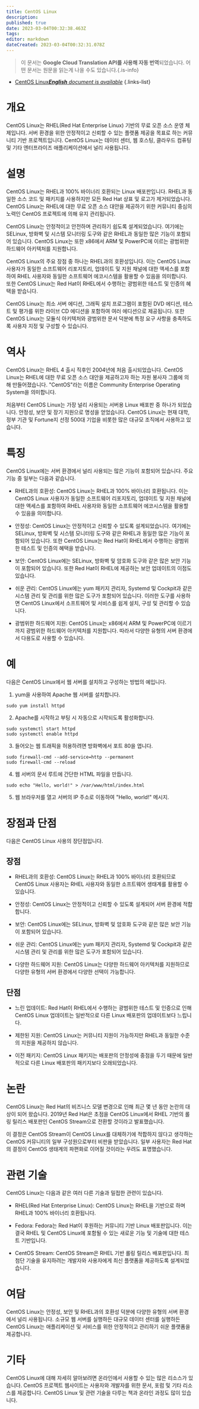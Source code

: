 ```yaml
---
title: CentOS Linux
description: 
published: true
date: 2023-03-04T00:32:38.463Z
tags: 
editor: markdown
dateCreated: 2023-03-04T00:32:31.078Z
---
```


> 이 문서는 **Google Cloud Translation API를 사용해 자동 번역**되었습니다.
어떤 문서는 원문을 읽는게 나을 수도 있습니다.{.is-info}



- [CentOS Linux***English** document is available*](/en/Knowledge-base/Dictionary/centos-linux)
{.links-list}
# 개요

CentOS Linux는 RHEL(Red Hat Enterprise Linux) 기반의 무료 오픈 소스 운영 체제입니다. 서버 환경을 위한 안정적이고 신뢰할 수 있는 플랫폼 제공을 목표로 하는 커뮤니티 기반 프로젝트입니다. CentOS Linux는 데이터 센터, 웹 호스팅, 클라우드 컴퓨팅 및 기타 엔터프라이즈 애플리케이션에서 널리 사용됩니다.

# 설명

CentOS Linux는 RHEL과 100% 바이너리 호환되는 Linux 배포판입니다. RHEL과 동일한 소스 코드 및 패키지를 사용하지만 모든 Red Hat 상표 및 로고가 제거되었습니다. CentOS Linux는 RHEL에 대한 무료 오픈 소스 대안을 제공하기 위한 커뮤니티 중심의 노력인 CentOS 프로젝트에 의해 유지 관리됩니다.

CentOS Linux는 안정적이고 안전하며 관리하기 쉽도록 설계되었습니다. 여기에는 SELinux, 방화벽 및 시스템 모니터링 도구와 같은 RHEL과 동일한 많은 기능이 포함되어 있습니다. CentOS Linux는 또한 x86에서 ARM 및 PowerPC에 이르는 광범위한 하드웨어 아키텍처를 지원합니다.

CentOS Linux의 주요 장점 중 하나는 RHEL과의 호환성입니다. 이는 CentOS Linux 사용자가 동일한 소프트웨어 리포지토리, 업데이트 및 지원 채널에 대한 액세스를 포함하여 RHEL 사용자와 동일한 소프트웨어 에코시스템을 활용할 수 있음을 의미합니다. 또한 CentOS Linux는 Red Hat이 RHEL에서 수행하는 광범위한 테스트 및 인증의 혜택을 받습니다.

CentOS Linux는 최소 서버 에디션, 그래픽 설치 프로그램이 포함된 DVD 에디션, 테스트 및 평가를 위한 라이브 CD 에디션을 포함하여 여러 에디션으로 제공됩니다. 또한 CentOS Linux는 모듈식 아키텍처와 광범위한 문서 덕분에 특정 요구 사항을 충족하도록 사용자 지정 및 구성할 수 있습니다.

# 역사

CentOS Linux는 RHEL 4 출시 직후인 2004년에 처음 출시되었습니다. CentOS Linux는 RHEL에 대한 무료 오픈 소스 대안을 제공하고자 하는 자원 봉사자 그룹에 의해 만들어졌습니다. "CentOS"라는 이름은 Community Enterprise Operating System을 의미합니다.

처음부터 CentOS Linux는 가장 널리 사용되는 서버용 Linux 배포판 중 하나가 되었습니다. 안정성, 보안 및 장기 지원으로 명성을 얻었습니다. CentOS Linux는 현재 대학, 정부 기관 및 Fortune지 선정 500대 기업을 비롯한 많은 대규모 조직에서 사용하고 있습니다.

# 특징

CentOS Linux에는 서버 환경에서 널리 사용되는 많은 기능이 포함되어 있습니다. 주요 기능 중 일부는 다음과 같습니다.

- RHEL과의 호환성: CentOS Linux는 RHEL과 100% 바이너리 호환됩니다. 이는 CentOS Linux 사용자가 동일한 소프트웨어 리포지토리, 업데이트 및 지원 채널에 대한 액세스를 포함하여 RHEL 사용자와 동일한 소프트웨어 에코시스템을 활용할 수 있음을 의미합니다.

- 안정성: CentOS Linux는 안정적이고 신뢰할 수 있도록 설계되었습니다. 여기에는 SELinux, 방화벽 및 시스템 모니터링 도구와 같은 RHEL과 동일한 많은 기능이 포함되어 있습니다. 또한 CentOS Linux는 Red Hat이 RHEL에서 수행하는 광범위한 테스트 및 인증의 혜택을 받습니다.

- 보안: CentOS Linux에는 SELinux, 방화벽 및 암호화 도구와 같은 많은 보안 기능이 포함되어 있습니다. 또한 Red Hat이 RHEL에 제공하는 보안 업데이트의 이점도 있습니다.

- 쉬운 관리: CentOS Linux에는 yum 패키지 관리자, Systemd 및 Cockpit과 같은 시스템 관리 및 관리를 위한 많은 도구가 포함되어 있습니다. 이러한 도구를 사용하면 CentOS Linux에서 소프트웨어 및 서비스를 쉽게 설치, 구성 및 관리할 수 있습니다.

- 광범위한 하드웨어 지원: CentOS Linux는 x86에서 ARM 및 PowerPC에 이르기까지 광범위한 하드웨어 아키텍처를 지원합니다. 따라서 다양한 유형의 서버 환경에서 다용도로 사용할 수 있습니다.

# 예

다음은 CentOS Linux에서 웹 서버를 설치하고 구성하는 방법의 예입니다.

1. yum을 사용하여 Apache 웹 서버를 설치합니다.

```
sudo yum install httpd
```

2. Apache를 시작하고 부팅 시 자동으로 시작되도록 활성화합니다.

```
sudo systemctl start httpd
sudo systemctl enable httpd
```

3. 들어오는 웹 트래픽을 허용하려면 방화벽에서 포트 80을 엽니다.

```
sudo firewall-cmd --add-service=http --permanent
sudo firewall-cmd --reload
```

4. 웹 서버의 문서 루트에 간단한 HTML 파일을 만듭니다.

```
sudo echo "Hello, world!" > /var/www/html/index.html
```

5. 웹 브라우저를 열고 서버의 IP 주소로 이동하여 "Hello, world!" 메시지.

# 장점과 단점

다음은 CentOS Linux 사용의 장단점입니다.

## 장점

- RHEL과의 호환성: CentOS Linux는 RHEL과 100% 바이너리 호환되므로 CentOS Linux 사용자는 RHEL 사용자와 동일한 소프트웨어 생태계를 활용할 수 있습니다.

- 안정성: CentOS Linux는 안정적이고 신뢰할 수 있도록 설계되어 서버 환경에 적합합니다.

- 보안: CentOS Linux에는 SELinux, 방화벽 및 암호화 도구와 같은 많은 보안 기능이 포함되어 있습니다.

- 쉬운 관리: CentOS Linux에는 yum 패키지 관리자, Systemd 및 Cockpit과 같은 시스템 관리 및 관리를 위한 많은 도구가 포함되어 있습니다.

- 다양한 하드웨어 지원: CentOS Linux는 다양한 하드웨어 아키텍처를 지원하므로 다양한 유형의 서버 환경에서 다양한 선택이 가능합니다.

## 단점

- 느린 업데이트: Red Hat이 RHEL에서 수행하는 광범위한 테스트 및 인증으로 인해 CentOS Linux 업데이트는 일반적으로 다른 Linux 배포판의 업데이트보다 느립니다.

- 제한된 지원: CentOS Linux는 커뮤니티 지원이 가능하지만 RHEL과 동일한 수준의 지원을 제공하지 않습니다.

- 이전 패키지: CentOS Linux 패키지는 배포판의 안정성에 중점을 두기 때문에 일반적으로 다른 Linux 배포판의 패키지보다 오래되었습니다.

# 논란

CentOS Linux는 Red Hat의 비즈니스 모델 변경으로 인해 최근 몇 년 동안 논란의 대상이 되어 왔습니다. 2019년 Red Hat은 초점을 CentOS Linux에서 RHEL 기반의 롤링 릴리스 배포판인 CentOS Stream으로 전환할 것이라고 발표했습니다.

이 결정은 CentOS Stream이 CentOS Linux를 대체하기에 적합하지 않다고 생각하는 CentOS 커뮤니티의 일부 구성원으로부터 비판을 받았습니다. 일부 사용자는 Red Hat의 결정이 CentOS 생태계의 파편화로 이어질 것이라는 우려도 표명했습니다.

# 관련 기술

CentOS Linux는 다음과 같은 여러 다른 기술과 밀접한 관련이 있습니다.

- RHEL(Red Hat Enterprise Linux): CentOS Linux는 RHEL을 기반으로 하며 RHEL과 100% 바이너리 호환됩니다.

- Fedora: Fedora는 Red Hat이 후원하는 커뮤니티 기반 Linux 배포판입니다. 이는 결국 RHEL 및 CentOS Linux에 포함될 수 있는 새로운 기능 및 기술에 대한 테스트 기반입니다.

- CentOS Stream: CentOS Stream은 RHEL 기반 롤링 릴리스 배포판입니다. 최첨단 기술을 유지하려는 개발자와 사용자에게 최신 플랫폼을 제공하도록 설계되었습니다.

# 여담

CentOS Linux는 안정성, 보안 및 RHEL과의 호환성 덕분에 다양한 유형의 서버 환경에서 널리 사용됩니다. 소규모 웹 서버를 실행하든 대규모 데이터 센터를 실행하든 CentOS Linux는 애플리케이션 및 서비스를 위한 안정적이고 관리하기 쉬운 플랫폼을 제공합니다.

# 기타

CentOS Linux에 대해 자세히 알아보려면 온라인에서 사용할 수 있는 많은 리소스가 있습니다. CentOS 프로젝트 웹사이트는 사용자와 개발자를 위한 문서, 포럼 및 기타 리소스를 제공합니다. CentOS Linux 및 관련 기술을 다루는 책과 온라인 과정도 많이 있습니다.
